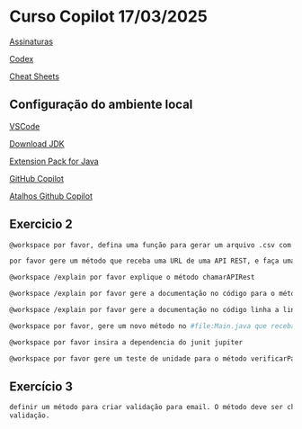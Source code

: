 # Curso Copilot 17/03/2025

[Assinaturas](https://docs.github.com/en/copilot/about-github-copilot/subscription-plans-for-github-copilot)

[Codex](https://openai.com/index/openai-codex/)

[Cheat Sheets](https://docs.github.com/en/copilot/using-github-copilot/copilot-chat/github-copilot-chat-cheat-sheet?tool=vscode)

## Configuração do ambiente local

[VSCode](https://code.visualstudio.com/)

[Download JDK](https://adoptium.net/)

[Extension Pack for Java](https://marketplace.visualstudio.com/items?itemName=vscjava.vscode-java-pack)

[GitHub Copilot](https://marketplace.visualstudio.com/items?itemName=GitHub.copilot)

[Atalhos Github Copilot](https://docs.github.com/en/copilot/managing-copilot/configure-personal-settings/configuring-github-copilot-in-your-environment?tool=jetbrains)

## Exercicio 2
```bash
@workspace por favor, defina uma função para gerar um arquivo .csv com alguns dados

por favor gere um método que receba uma URL de uma API REST, e faça uma chamada HTTP e em seguida imprima o retorno em formato de texto

@workspace /explain por favor explique o método chamarAPIRest

@workspace /explain por favor gere a documentação no código para o método chamarApiRest

@workspace /explain por favor gere a documentação no código linha a linha para o método chamarApiRest, sem modificar o código fonte

@workspace por favor, gere um novo método no #file:Main.java que receba um número inteiro e retorne o texto se ele é par ou impar

@workspace por favor insira a dependencia do junit jupiter

@workspace por favor gere um teste de unidade para o método verificarParOuImpar na pasta de test do projeto seguindo o mesmo pacote.
```

## Exercício 3
```bash
definir um método para criar validação para email. O método deve ser chamado validarEmail e deve receber um parâmetro do tipo String com o email a ser validado. O método deve retornar um boolean indicando se o email é válido ou não. O método main deve chamar o método validarEmail e passar o email. Ao começar a digitar a função ‘validarEmail’, o Copilot pode sugerir o uso de expressões regulares para 
validação. 
```

